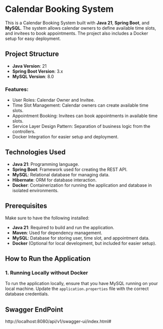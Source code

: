 # Calendar Booking System

This is a Calendar Booking System built with **Java 21**, **Spring Boot**, and **MySQL**. The system allows calendar owners to define available time slots, and invitees to book appointments. The project also includes a Docker setup for easy deployment.

## Project Structure
- **Java Version**: 21
- **Spring Boot Version**: 3.x
- **MySQL Version**: 8.0

### Features:
- User Roles: Calendar Owner and Invitee.
- Time Slot Management: Calendar owners can create available time slots.
- Appointment Booking: Invitees can book appointments in available time slots.
- Service Layer Design Pattern: Separation of business logic from the controllers.
- Docker Integration for easier setup and deployment.

## Technologies Used
- **Java 21**: Programming language.
- **Spring Boot**: Framework used for creating the REST API.
- **MySQL**: Relational database for managing data.
- **Hibernate**: ORM for database interaction.
- **Docker**: Containerization for running the application and database in isolated environments.

## Prerequisites

Make sure to have the following installed:
- **Java 21**: Required to build and run the application.
- **Maven**: Used for dependency management.
- **MySQL**: Database for storing user, time slot, and appointment data.
- **Docker** (Optional for local development, but included for easier setup).

## How to Run the Application

### 1. Running Locally without Docker

To run the application locally, ensure that you have MySQL running on your local machine. Update the `application.properties` file with the correct database credentials.

## Swagger EndPoint

http://localhost:8080/api/v1/swagger-ui/index.html#
